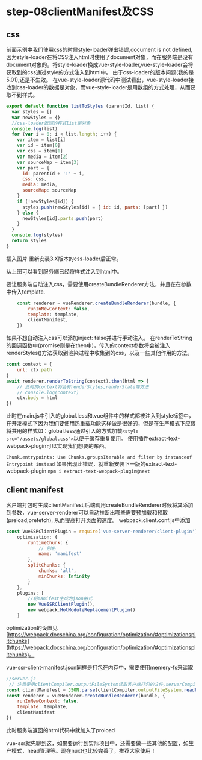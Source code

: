 # step-08clientManifest及CSS
## css
前面示例中我们使用css的时候style-loader弹出错误,document is not defined,因为style-loader在将CSS注入html时使用了document对象，而在服务端是没有document对象的。将style-loader换成vue-style-loader,vue-style-loader会将获取到的css通过style的方式注入到html中。
由于css-loader的版本问题(我的是5.01),还是不生效。
在vue-style-loader源代码中测试看出，vue-style-loader接收到css-loader的数据是对象，而vue-style-loader是用数组的方式处理，从而获取不到样式。
```javascript
export default function listToStyles (parentId, list) {
  var styles = []
  var newStyles = {}
  //css-loader返回的样式list是对象
  console.log(list)
  for (var i = 0; i < list.length; i++) {
    var item = list[i]
    var id = item[0]
    var css = item[1]
    var media = item[2]
    var sourceMap = item[3]
    var part = {
      id: parentId + ':' + i,
      css: css,
      media: media,
      sourceMap: sourceMap
    }
    if (!newStyles[id]) {
      styles.push(newStyles[id] = { id: id, parts: [part] })
    } else {
      newStyles[id].parts.push(part)
    }
  }
  console.log(styles)
  return styles
}
```
插入图片
重新安装3.X版本的css-loader后正常。  

从上图可以看到服务端已经将样式注入到html中。

要让服务端自动注入css，需要使用createBundleRenderer方法，并且在在参数中传入template.
```javascript
    const renderer = vueRenderer.createBundleRenderer(bundle, {
        runInNewContext: false,
        template: template,
        clientManifest,
    })
```
如果不想自动注入css可以添加inject: false并进行手动注入。
在renderToString的回调函数中(promise则是在then中)，传入的context参数将会被注入renderStyles()方法获取到渲染过程中收集到的css，以及一些其他作用的方法。
```javascript
const context = {
    url: ctx.path
}
await renderer.renderToString(context).then(html => {
    // 此时的context将会有renderStyles,renderState等方法
    // console.log(context)
    ctx.body = html
})
```
此时在main.js中引入的global.less和.vue组件中的样式都被注入到style标签中，在开发模式下因为我们要使用热重载功能这样做是很好的，但是在生产模式下应该将共用的样式如：global.less通过引入的方式加载```<style src="/assets/global.css">```以便于缓存重复使用。
使用插件extract-text-webpack-plugin可以实现我们想要的东西。

```Chunk.entrypoints: Use Chunks.groupsIterable and filter by instanceof Entrypoint instead```
如果出现此错误，就重新安装下一版的extract-text-webpack-plugin
```npm i extract-text-webpack-plugin@next```

## client manifest
客户端打包时生成clientManifest,后端调用createBundleRenderer时候将其添加到参数，vue-server-renderer可以自动推断出哪些需要预加载和预取(preload,prefetch),
从而提高打开页面的速度。
webpack.client.conf.js中添加
```javascript
const VueSSRClientPlugin = require('vue-server-renderer/client-plugin')
    optimization: {
        runtimeChunk: {
            // 别名
            name: 'manifest'
        },
        splitChunks: {
            chunks: 'all',
            minChunks: Infinity
        }
    },
    plugins: [
        //将manifest生成为json格式
        new VueSSRClientPlugin(), 
        new webpack.HotModuleReplacementPlugin()
    ]
```
optimization的设置见[https://webpack.docschina.org/configuration/optimization/#optimizationsplitchunks](https://webpack.docschina.org/configuration/optimization/#optimizationsplitchunks)。

vue-ssr-client-manifest.json同样是打包在内存中，需要使用memery-fs来读取
```javascript
//server.js
 // 注意要用clientCompiler.outputFileSystem读取客户端打包的文件,serverCompiler.outputFileSystem是读取不到的。
const clientManifest = JSON.parse(clientCompiler.outputFileSystem.readFileSync(process.cwd() + '/dist/vue-ssr-client-manifest.json', 'utf-8'))
const renderer = vueRenderer.createBundleRenderer(bundle, {
    runInNewContext: false,
    template: template,
    clientManifest
})
```
此时服务端返回的html代码中就加入了proload

vue-ssr就先聊到这，如果要运行到实际项目中，还需要做一些其他的配置，如生产模式，head管理等。现在nuxt也比较完善了，推荐大家使用！

